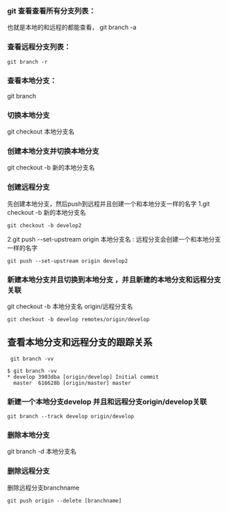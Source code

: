 ### git 查看查看所有分支列表：
也就是本地的和远程的都能查看，
git branch -a

### 查看远程分支列表：

```
git branch -r
```

### 查看本地分支：
git branch

### 切换本地分支
git checkout 本地分支名

### 创建本地分支并切换本地分支
git checkout -b 新的本地分支名
### 创建远程分支
先创建本地分支，然后push到远程并且创建一个和本地分支一样的名字
1.git checkout -b 新的本地分支名

```
git checkout -b develop2
```

2.git push --set-upstream origin 本地分支名  :  远程分支会创建一个和本地分支一样的名字

```
git push --set-upstream origin develop2
```



### 新建本地分支并且切换到本地分支 ，并且新建的本地分支和远程分支关联
git checkout -b 本地分支名 origin/远程分支名

```
git checkout -b develop remotes/origin/develop
```

## 查看本地分支和远程分支的跟踪关系

```
 git branch -vv
```

```
$ git branch -vv
* develop 3903dba [origin/develop] Initial commit
  master  616628b [origin/master] master
```



### 新建一个本地分支develop 并且和远程分支origin/develop关联

```
git branch --track develop origin/develop
```
### 删除本地分支
git branch -d 本地分支名

### 删除远程分支

删除远程分支branchname

 `git push origin --delete [branchname]`  